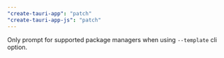 ```yaml
---
"create-tauri-app": "patch"
"create-tauri-app-js": "patch"
---
```


Only prompt for supported package managers when using `--template` cli option.